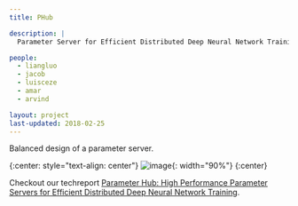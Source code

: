 ```yaml
---
title: PHub

description: |
  Parameter Server for Efficient Distributed Deep Neural Network Training        

people:
  - liangluo
  - jacob
  - luisceze
  - amar
  - arvind

layout: project
last-updated: 2018-02-25
---
```


Balanced design of a parameter server.

{:center: style="text-align: center"}
![image](http://www.tvmlang.org/images/main/stack_tvmlang.png){: width="90%"}
{:center}


Checkout our techreport [Parameter Hub: High Performance Parameter Servers for Efficient Distributed Deep Neural Network Training](http://www.sysml.cc/doc/16.pdf).
